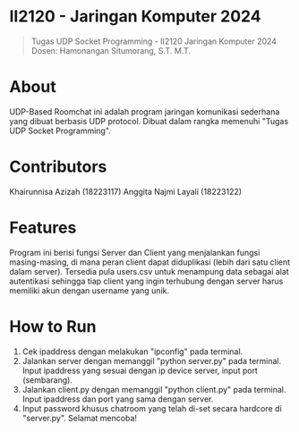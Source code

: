 # II2120 - Jaringan Komputer 2024
> Tugas UDP Socket Programming - II2120 Jaringan Komputer 2024
> Dosen: Hamonangan Situmorang, S.T. M.T.

# About
UDP-Based Roomchat ini adalah program jaringan komunikasi sederhana yang dibuat berbasis UDP protocol. Dibuat dalam rangka memenuhi "Tugas UDP Socket Programming".

# Contributors
Khairunnisa Azizah (18223117)
Anggita Najmi Layali (18223122) 

# Features
Program ini berisi fungsi Server dan Client yang menjalankan fungsi masing-masing, di mana peran client dapat diduplikasi (lebih dari satu client dalam server). Tersedia pula users.csv untuk menampung data sebagai alat autentikasi sehingga tiap client yang ingin terhubung dengan server harus memiliki akun dengan username yang unik.

# How to Run
1. Cek ipaddress dengan melakukan "ipconfig" pada terminal.
2. Jalankan server dengan memanggil "python server.py" pada terminal. Input ipaddress yang sesuai dengan ip device server, input port (sembarang).
3. Jalankan client.py dengan memanggil "python client.py" pada terminal. Input ipaddress dan port yang sama dengan server.
4. Input password khusus chatroom yang telah di-set secara hardcore di "server.py".
Selamat mencoba!
